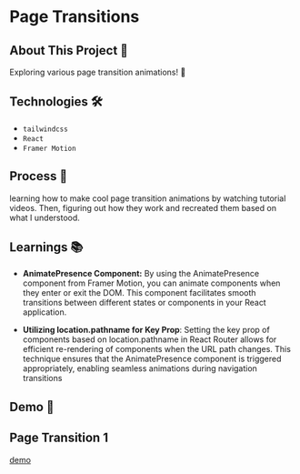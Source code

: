 # Page Transitions 

## About This Project 🚀
Exploring various page transition animations! 🌟

## Technologies 🛠️
- `tailwindcss`
- `React`
- `Framer Motion`

## Process 💭
learning how to make cool page transition animations by watching tutorial videos. Then, figuring out how they work and recreated them based on what I understood.


## Learnings 📚
- **AnimatePresence Component:** By using the AnimatePresence component from Framer Motion, you can animate components when they enter or exit the DOM. This component facilitates smooth transitions between different states or components in your React application.

- **Utilizing location.pathname for Key Prop**: Setting the key prop of components based on location.pathname in React Router allows for efficient re-rendering of components when the URL path changes. This technique ensures that the AnimatePresence component is triggered appropriately, enabling seamless animations during navigation transitions


## Demo 📸 

## Page Transition 1 
[demo](https://github.com/mounirabcire/page-transitions/assets/153240368/310095ab-0ad9-4d88-815a-8d9746a39343)
